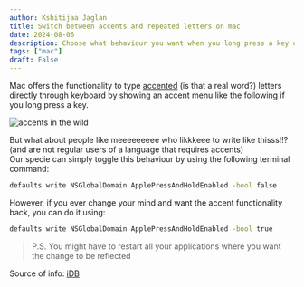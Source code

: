 ```yaml
---
author: Kshitijaa Jaglan
title: Switch between accents and repeated letters on mac
date: 2024-08-06
description: Choose what behaviour you want when you long press a key on Mac
tags: ["mac"]
draft: False
---
```


Mac offers the functionality to type [accented](https://support.apple.com/guide/mac-help/enter-characters-with-accent-marks-on-mac-mh27474/mac) (is that a real word?) letters directly through keyboard by showing an accent menu like the following if you long press a key.

![accents in the wild](../../images/accents.png)

But what about people like meeeeeeeee who likkkeee to write like thisss!!? (and are not regular users of a language that requires accents) \
Our specie can simply toggle this behaviour by using the following terminal command:

``` bash
defaults write NSGlobalDomain ApplePressAndHoldEnabled -bool false
```

However, if you ever change your mind and want the accent functionality back, you can do it using:

``` bash
defaults write NSGlobalDomain ApplePressAndHoldEnabled -bool true
```

> P.S. You might have to restart all your applications where you want the change to be reflected

Source of info: [iDB](https://www.idownloadblog.com/2015/01/14/how-to-enable-key-repeats-on-your-mac/)
